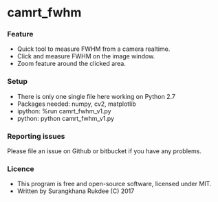 # camrt_fwhm #

### Feature ###

* Quick tool to measure FWHM from a camera realtime.
* Click and measure FWHM on the image window.
* Zoom feature around the clicked area.

### Setup ###

* There is only one single file here working on Python 2.7
* Packages needed: numpy, cv2, matplotlib
* ipython: %run camrt_fwhm_v1.py
* python: python camrt_fwhm_v1.py

### Reporting issues ###

Please file an issue on Github or bitbucket if you have any problems.

### Licence ###

* This program is free and open-source software, 
licensed under MIT.
* Written by Surangkhana Rukdee (C) 2017
